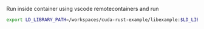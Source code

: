 Run inside container using vscode remotecontainers and run
```bash
export LD_LIBRARY_PATH=/workspaces/cuda-rust-example/libexample:$LD_LIBRARY_PATH
```